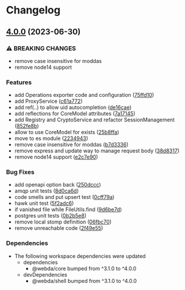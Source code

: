 # Changelog

## [4.0.0](https://github.com/loopingz/webda.io/compare/amqp-v3.0.3...amqp-v4.0.0) (2023-06-30)


### ⚠ BREAKING CHANGES

* remove case insensitive for moddas
* remove node14 support

### Features

* add Operations exporter code and configuration ([75ffd10](https://github.com/loopingz/webda.io/commit/75ffd1064a56f81f9df33e1babe5c10d31f2680f))
* add ProxyService ([c61a772](https://github.com/loopingz/webda.io/commit/c61a77284205c20bf12e305b6c7c88987ed62a43))
* add ref(..) to allow uid autocompletion ([de16cae](https://github.com/loopingz/webda.io/commit/de16cae506223322e4137b77b03afd4c84c22942))
* add reflections for CoreModel attributes ([7a17145](https://github.com/loopingz/webda.io/commit/7a17145f5b4495ee124931c79b77afee2031bdb7))
* add Registry and CryptoService and refactor SessionManagement ([852fe8b](https://github.com/loopingz/webda.io/commit/852fe8b076736530e18becc1479814d1cf03ccfc))
* allow to use CoreModel for exists ([25b8ffa](https://github.com/loopingz/webda.io/commit/25b8ffa3009c409f9476c20df3708a49d33ae787))
* move to es module ([2234943](https://github.com/loopingz/webda.io/commit/22349431f8241fda7a10ecdeb6563a676b935320))
* remove case insensitive for moddas ([b7d3336](https://github.com/loopingz/webda.io/commit/b7d333632adeb037141d54da43701a1f34ee09f5))
* remove express and update way to manage request body ([38d8317](https://github.com/loopingz/webda.io/commit/38d8317566519d2a4f2fd47db56f7502219c13bb))
* remove node14 support ([e2c7e90](https://github.com/loopingz/webda.io/commit/e2c7e9094da104ad443d06d65f16fa80a0ddda23))


### Bug Fixes

* add openapi option back ([250dccc](https://github.com/loopingz/webda.io/commit/250dcccfaeb665014eb5c4399210682fa06bfb49))
* amqp unit tests ([8d0ca6d](https://github.com/loopingz/webda.io/commit/8d0ca6dbd9e5c6a9331c3dda439788aff0701650))
* code smells and put upsert test ([0cff79a](https://github.com/loopingz/webda.io/commit/0cff79aa653885e7e5297d3eae5f3126e505c6db))
* hawk unit test ([5f2adc6](https://github.com/loopingz/webda.io/commit/5f2adc6a1d55bcac370f46b518148b90ac151efc))
* if vanished file while FileUtils.find ([9d6be7d](https://github.com/loopingz/webda.io/commit/9d6be7dc536ce88bc1d2de1a8b020cbef72fc7b6))
* postgres unit tests ([0b2b5e8](https://github.com/loopingz/webda.io/commit/0b2b5e806c5e5f788514ca9a853c167e74128e7e))
* remove local stomp definition ([06fbc70](https://github.com/loopingz/webda.io/commit/06fbc70d359624bb4ae8051e04f49aa87e6c20c7))
* remove unreachable code ([2f49e55](https://github.com/loopingz/webda.io/commit/2f49e5517e232b981b85a06ed8a9d7a54d3fb169))


### Dependencies

* The following workspace dependencies were updated
  * dependencies
    * @webda/core bumped from ^3.1.0 to ^4.0.0
  * devDependencies
    * @webda/shell bumped from ^3.1.0 to ^4.0.0

